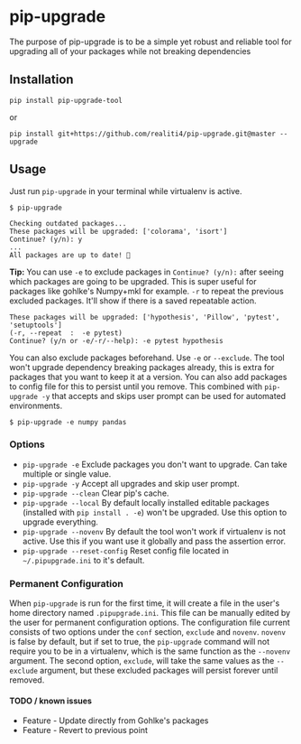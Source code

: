 # pip-upgrade
The purpose of pip-upgrade is to be a simple yet robust and reliable tool for upgrading all of your packages while not breaking dependencies

## Installation

	pip install pip-upgrade-tool

or

    pip install git+https://github.com/realiti4/pip-upgrade.git@master --upgrade

## Usage
Just run `pip-upgrade` in your terminal while virtualenv is active.

    $ pip-upgrade

```
Checking outdated packages...
These packages will be upgraded: ['colorama', 'isort']
Continue? (y/n): y
...
All packages are up to date! 🎉
```

**Tip:** You can use `-e` to exclude packages in `Continue? (y/n):` after seeing which packages are going to be upgraded. This is super useful for packages like gohlke's Numpy+mkl for example. `-r` to repeat the previous excluded packages. It'll show if there is a saved repeatable action.
```
These packages will be upgraded: ['hypothesis', 'Pillow', 'pytest', 'setuptools']
(-r, --repeat  :  -e pytest)
Continue? (y/n or -e/-r/--help): -e pytest hypothesis
```

You can also exclude packages beforehand. Use `-e` or `--exclude`. The tool won't upgrade dependency breaking packages already, this is extra for packages that you want to keep it at a version. You can also add packages to config file for this to persist until you remove. This combined with `pip-upgrade -y` that accepts and skips user prompt can be used for automated environments.

    $ pip-upgrade -e numpy pandas
### Options
- `pip-upgrade -e` Exclude packages you don't want to upgrade. Can take multiple or single value.
- `pip-upgrade -y` Accept all upgrades and skip user prompt.
- `pip-upgrade --clean` Clear pip's cache.
- `pip-upgrade --local`	By default locally installed editable packages (installed with `pip install . -e`) won't be upgraded. Use this option to upgrade everything.
- `pip-upgrade --novenv` By default the tool won't work if virtualenv is not active. Use this if you want use it globally and pass the assertion error.
- `pip-upgrade --reset-config` Reset config file located in `~/.pipupgrade.ini` to it's default.

### Permanent Configuration
When `pip-upgrade` is run for the first time, it will create a file in the user's home directory named `.pipupgrade.ini`. This file can be manually edited by the user for permanent configuration options. The configuration file current consists of two options under the `conf` section, `exclude` and `novenv`. `novenv` is false by default, but if set to true, the `pip-upgrade` command will not require you to be in a virtualenv, which is the same function as the `--novenv` argument. The second option, `exclude`, will take the same values as the `--exclude` argument, but these excluded packages will persist forever until removed. 

#### TODO / known issues
- Feature - Update directly from Gohlke's packages
- Feature - Revert to previous point
